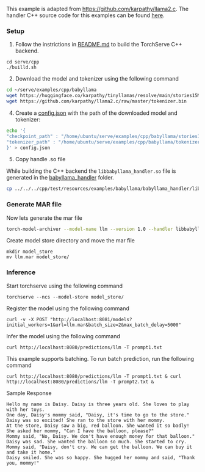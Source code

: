This example is adapted from https://github.com/karpathy/llama2.c. The handler C++ source code for this examples can be found [here](../../../cpp/src/examples/babyllama/).

### Setup
1. Follow the instrictions in [README.md](../../../cpp/README.md) to build the TorchServe C++ backend.

```
cd serve/cpp
./builld.sh
```

2. Download the model and tokenizer using the following command

```bash
cd ~/serve/examples/cpp/babyllama
wget https://huggingface.co/karpathy/tinyllamas/resolve/main/stories15M.bin
wget https://github.com/karpathy/llama2.c/raw/master/tokenizer.bin
```

4. Create a [config.json](config.json) with the path of the downloaded model and tokenizer:

```bash
echo '{
"checkpoint_path" : "/home/ubuntu/serve/examples/cpp/babyllama/stories15M.bin",
"tokenizer_path" : "/home/ubuntu/serve/examples/cpp/babyllama/tokenizer.bin"
}' > config.json
```

5. Copy handle .so file

While building the C++ backend the `libbabyllama_handler.so` file is generated in the [babyllama_handler](../../../cpp/test/resources/examples/babyllama/babyllama_handler) folder.

```bash
cp ../../../cpp/test/resources/examples/babyllama/babyllama_handler/libbabyllama_handler.so ./
```

### Generate MAR file

Now lets generate the mar file

```bash
torch-model-archiver --model-name llm --version 1.0 --handler libbabyllama_handler:BabyLlamaHandler --runtime LSP --extra-files config.json
```

Create model store directory and move the mar file

```
mkdir model_store
mv llm.mar model_store/
```

### Inference

Start torchserve using the following command

```
torchserve --ncs --model-store model_store/
```

Register the model using the following command

```
curl -v -X POST "http://localhost:8081/models?initial_workers=1&url=llm.mar&batch_size=2&max_batch_delay=5000"
```

Infer the model using the following command

```
curl http://localhost:8080/predictions/llm -T prompt1.txt
```

This example supports batching. To run batch prediction, run the following command

```
curl http://localhost:8080/predictions/llm -T prompt1.txt & curl http://localhost:8080/predictions/llm -T prompt2.txt &
```

Sample Response

```
Hello my name is Daisy. Daisy is three years old. She loves to play with her toys.
One day, Daisy's mommy said, "Daisy, it's time to go to the store." Daisy was so excited! She ran to the store with her mommy.
At the store, Daisy saw a big, red balloon. She wanted it so badly! She asked her mommy, "Can I have the balloon, please?"
Mommy said, "No, Daisy. We don't have enough money for that balloon."
Daisy was sad. She wanted the balloon so much. She started to cry.
Mommy said, "Daisy, don't cry. We can get the balloon. We can buy it and take it home."
Daisy smiled. She was so happy. She hugged her mommy and said, "Thank you, mommy!"
```
